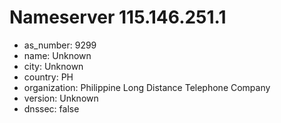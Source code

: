 # Nameserver 115.146.251.1

* as_number: 9299
* name: Unknown
* city: Unknown
* country: PH
* organization: Philippine Long Distance Telephone Company
* version: Unknown
* dnssec: false
